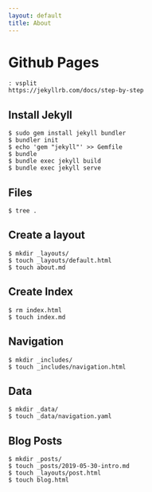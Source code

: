 ```yaml
---
layout: default
title: About
---
```

# Github Pages
    : vsplit
    https://jekyllrb.com/docs/step-by-step

## Install Jekyll
    $ sudo gem install jekyll bundler
    $ bundler init
    $ echo 'gem "jekyll"' >> Gemfile
    $ bundle
    $ bundle exec jekyll build
    $ bundle exec jekyll serve

## Files
    $ tree .

## Create a layout
    $ mkdir _layouts/
    $ touch _layouts/default.html
    $ touch about.md

## Create Index
    $ rm index.html
    $ touch index.md

## Navigation
    $ mkdir _includes/
    $ touch _includes/navigation.html

## Data
    $ mkdir _data/
    $ touch _data/navigation.yaml

## Blog Posts
    $ mkdir _posts/
    $ touch _posts/2019-05-30-intro.md
    $ touch _layouts/post.html
    $ touch blog.html
